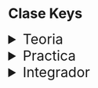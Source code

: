 # Clase Keys

<details>
<summary style="font-size:28px">Teoria</summary>

---

Lee la siguiente documentacion:

- [Renderizando Listas](https://react.dev/learn/rendering-lists#)

- Lee [esta diapositiva](https://docs.google.com/presentation/d/1CjDsfNcOu15MUIh1BiIe5bZt6mZGo7ynH8QvhcYTGBM/edit?usp=sharing) para tener una mejor idea.

Comienza a leer el archivo `App.jsx`, intenta entender el flujo de renderizado, el funcionamiento, y como se relacionan los componentes entre si.

- Observa como usamos `.map` para renderizar una lista de elementos.

- Analiza que pasa cuando no le pasamos una `key` a un elemento de una lista.

- Recuerda las dos reglas de las `keys`:

  - Deben ser unicas entre los elementos de la lista.

  - Deben ser estables en el tiempo.

    - Esto no podremos entenderlo hasta que veamos el ciclo de vida de los componentes. Pero piensa en que pasa si cambiamos el orden de los elementos de la lista, o si agregamos o quitamos uno.

---

Si quieres, puedes ver el ejercicio con el que trabajaremos durante la clase [aqui](/src/clases/06-keys/teoria/App.jsx)
</details>
<details>
<summary style="font-size:28px">Practica</summary>

---

Muestra las siguiente lista de elementos utilizando el metodo map. Intenta utilizar la key que consideras mas apropiada en cada caso.

1. Muestra la lista de productos con su nombre, precio y descripcion

    - usa la siguiente [data](/src/fakeApi/products.json)

2. Muestra la lista de links que muestren el nombre del usuario y redirijan a `https://twitter.com/${account}`

    - usa la siguiente [data](/src/fakeApi/accounts.json)

3. Muestra la lista de usuarios con su apodo, y la lista de sus mascotas con el formato `${nombre} (${edad}): ${color}`

    - usa la siguiente [data](/src/fakeApi/users.json)

4. Crea un componente ProductCard, que se encargue de mostrar un producto de la misma forma que en el paso 1, pero con un boton adicional para agregar el producto al chango.

    - Agregale una prop a ProductCard `onAddToCart` que reciba una funcion que se llamara cuando se clicke en el boton de agregar.

    - Utiliza este nuevo componente dentro del map de productos en tu App.

    - Crea una funcion en App que reciba un id como parametro y muestre **por consola** que se agrego un producto al carrito (sin funcionalidad), e indique su id.

    - Enviale esta funcion como prop a ProductCard

---

Puedes ver la resolucion [aqui](/src/clases/06-keys/practica/App.jsx)
</details>
<details>
<summary style="font-size:28px">Integrador</summary>

1. Crear componente repolist que muestre una grilla de card con la info de cada repo
- el title de cada card tendra el nombre del repo
- si el proyecto es un fork, se mostrara un Tag a la derecha
- el footer tendra un link externo a github
- en el body habra un conjunto de componentes info con la siguiente informacion. Descripcion, lenguaje principal, estrellas, y seguidores

</details>
